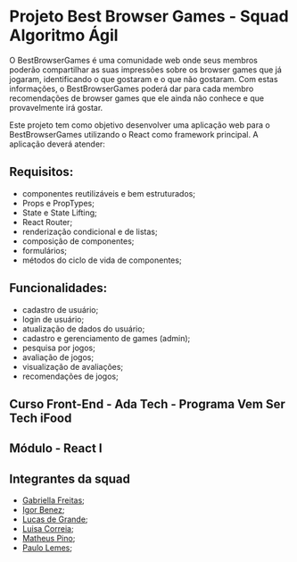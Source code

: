 # Projeto Best Browser Games - Squad Algoritmo Ágil

O BestBrowserGames é uma comunidade web onde seus membros poderão compartilhar as suas impressões sobre os browser games que já jogaram, identificando o que gostaram e o que não gostaram. Com estas informações, o BestBrowserGames poderá dar para cada membro recomendações de browser games que ele ainda não conhece e que provavelmente irá gostar.

Este projeto tem como objetivo desenvolver uma aplicação web para o BestBrowserGames utilizando o React como framework principal. A aplicação deverá atender:

## Requisitos:

- componentes reutilizáveis e bem estruturados;
- Props e PropTypes;
- State e State Lifting;
- React Router;
- renderização condicional e de listas;
- composição de componentes;
- formulários;
- métodos do ciclo de vida de componentes;

## Funcionalidades:

- cadastro de usuário;
- login de usuário;
- atualização de dados do usuário;
- cadastro e gerenciamento de games (admin);
- pesquisa por jogos;
- avaliação de jogos;
- visualização de avaliações;
- recomendações de jogos;

## Curso Front-End - Ada Tech - Programa Vem Ser Tech iFood
## Módulo - React I

## Integrantes da squad

- [Gabriella Freitas](https://github.com/gabriellafsena);
- [Igor Benez](https://github.com/igor-benez);
- [Lucas de Grande](https://github.com/);
- [Luisa Correia](https://github.com/luisacs923);
- [Matheus Pino](https://github.com/matheuspino);
- [Paulo Lemes](https://github.com/paulo-lemes);
